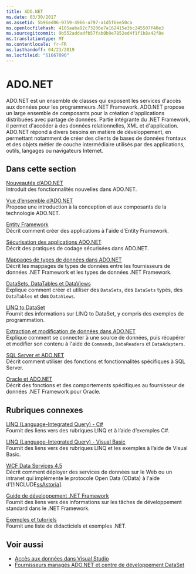 ```yaml
---
title: ADO.NET
ms.date: 03/30/2017
ms.assetid: 5b96ed06-9759-4966-a797-a1d5f6ee50ca
ms.openlocfilehash: 4105aaba92c73206e7a162415e3bc245507f40e3
ms.sourcegitcommit: 9b552addadfb57fab0b9e7852ed4f1f1b8a42f8e
ms.translationtype: MT
ms.contentlocale: fr-FR
ms.lasthandoff: 04/23/2019
ms.locfileid: "61667090"
---
```

# <a name="adonet"></a>ADO.NET
ADO.NET est un ensemble de classes qui exposent les services d'accès aux données pour les programmeurs .NET Framework. ADO.NET propose un large ensemble de composants pour la création d'applications distribuées avec partage de données. Partie intégrante du .NET Framework, il permet d'accéder à des données relationnelles, XML et d'application. ADO.NET répond à divers besoins en matière de développement, en permettant notamment de créer des clients de bases de données frontaux et des objets métier de couche intermédiaire utilisés par des applications, outils, langages ou navigateurs Internet.  
  
## <a name="in-this-section"></a>Dans cette section  
 [Nouveautés d’ADO.NET](../../../../docs/framework/data/adonet/whats-new.md)  
 Introduit des fonctionnalités nouvelles dans ADO.NET.  
  
 [Vue d’ensemble d’ADO.NET](../../../../docs/framework/data/adonet/ado-net-overview.md)  
 Propose une introduction à la conception et aux composants de la technologie ADO.NET.  
  
 [Entity Framework](https://go.microsoft.com/fwlink/?LinkID=213876)  
 Décrit comment créer des applications à l'aide d'Entity Framework.  
  
 [Sécurisation des applications ADO.NET](../../../../docs/framework/data/adonet/securing-ado-net-applications.md)  
 Décrit des pratiques de codage sécurisées dans ADO.NET.  
  
 [Mappages de types de données dans ADO.NET](../../../../docs/framework/data/adonet/data-type-mappings-in-ado-net.md)  
 Décrit les mappages de types de données entre les fournisseurs de données .NET Framework et les types de données .NET Framework.  
  
 [DataSets, DataTables et DataViews](../../../../docs/framework/data/adonet/dataset-datatable-dataview/index.md)  
 Explique comment créer et utiliser des `DataSets`, des `DataSets` typés, des `DataTables` et des `DataViews`.  
  
 [LINQ to DataSet](../../../../docs/framework/data/adonet/linq-to-dataset.md)  
 Fournit des informations sur LINQ to DataSet, y compris des exemples de programmation.  
  
 [Extraction et modification de données dans ADO.NET](../../../../docs/framework/data/adonet/retrieving-and-modifying-data.md)  
 Explique comment se connecter à une source de données, puis récupérer et modifier son contenu à l'aide de `Commands`, `DataReaders` et `DataAdapters`.  
  
 [SQL Server et ADO.NET](../../../../docs/framework/data/adonet/sql/index.md)  
 Décrit comment utiliser des fonctions et fonctionnalités spécifiques à SQL Server.  
  
 [Oracle et ADO.NET](../../../../docs/framework/data/adonet/oracle-and-adonet.md)  
 Décrit des fonctions et des comportements spécifiques au fournisseur de données .NET Framework pour Oracle.  
  
## <a name="related-sections"></a>Rubriques connexes  
 [LINQ (Language-Integrated Query) - C#](../../../csharp/programming-guide/concepts/linq/index.md)  
 Fournit des liens vers des rubriques LINQ et à l’aide d’exemples C#.  
  
 [LINQ (Language-Integrated Query) - Visual Basic](../../../visual-basic/programming-guide/concepts/linq/index.md)  
 Fournit des liens vers des rubriques LINQ et les exemples à l’aide de Visual Basic.  
  
 [WCF Data Services 4.5](../../../../docs/framework/data/wcf/index.md)  
 Décrit comment déployer des services de données sur le Web ou un intranet qui implémente le protocole Open Data (OData) à l'aide d'[!INCLUDE[ssAstoria](../../../../includes/ssastoria-md.md)].  
  
 [Guide de développement .NET Framework](../../development-guide.md)  
 Fournit des liens vers des informations sur les tâches de développement standard dans le .NET Framework.  
  
 [Exemples et tutoriels](../../../samples-and-tutorials/index.md)  
 Fournit une liste de didacticiels et exemples .NET.
  
## <a name="see-also"></a>Voir aussi

- [Accès aux données dans Visual Studio](/visualstudio/data-tools/accessing-data-in-visual-studio)
- [Fournisseurs managés ADO.NET et centre de développement DataSet](https://go.microsoft.com/fwlink/?LinkId=217917)
